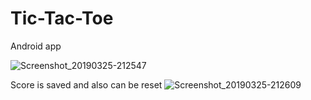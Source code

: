 # Tic-Tac-Toe
Android app

![Screenshot_20190325-212547](https://user-images.githubusercontent.com/39608443/54935896-46c37e00-4f47-11e9-926c-01dbc1e97471.png)


Score is saved and also can be reset
![Screenshot_20190325-212609](https://user-images.githubusercontent.com/39608443/54935902-488d4180-4f47-11e9-8daa-28271f1f25c6.png)

